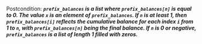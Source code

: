 Postcondition: ***`prefix_balances` is a list where `prefix_balances[n]` is equal to 0. The value `x` is an element of `prefix_balances`. If `n` is at least 1, then `prefix_balances[i]` reflects the cumulative balance for each index `i` from 1 to `n`, with `prefix_balances[n]` being the final balance. If `n` is 0 or negative, `prefix_balances` is a list of length 1 filled with zeros.***